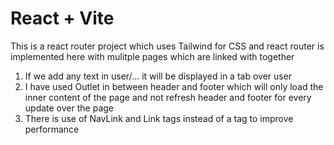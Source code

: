 # React + Vite

This is a react router project which uses Tailwind for CSS and react router is implemented here with mulitple pages which are linked with together 
1) If we add any text in user/... it will be displayed in a tab over user
2) I have used Outlet in between header and footer which will only load the inner content of the page and not refresh header and footer for every update over the page
3) There is use of NavLink and Link tags instead of a tag to improve performance 
